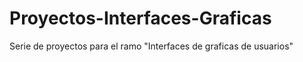 # Proyectos-Interfaces-Graficas
Serie de proyectos para el ramo "Interfaces de graficas de usuarios"

